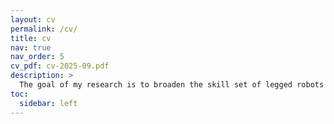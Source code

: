 ```yaml
---
layout: cv
permalink: /cv/
title: cv
nav: true
nav_order: 5
cv_pdf: cv-2025-09.pdf
description: >
  The goal of my research is to broaden the skill set of legged robots and enhance their ability to generate natural and agile behaviors by integrating advanced control strategies with data-driven character animation techniques.
toc:
  sidebar: left
---
```

